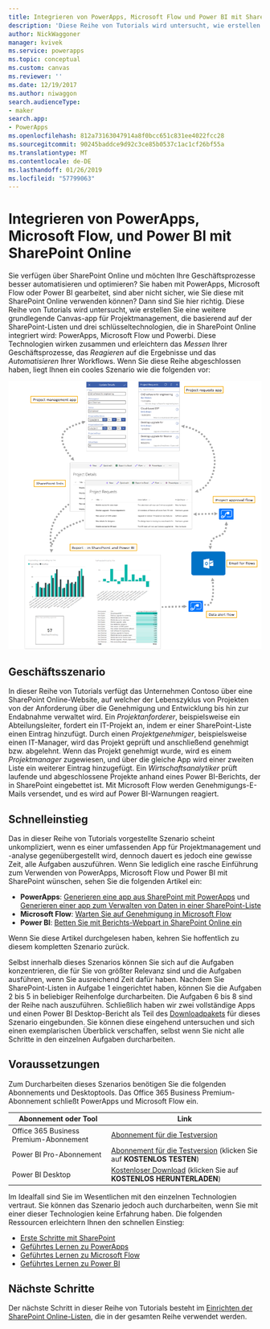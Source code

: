 ```yaml
---
title: Integrieren von PowerApps, Microsoft Flow und Power BI mit SharePoint Online (Einführung) | Microsoft-Dokumentation
description: 'Diese Reihe von Tutorials wird untersucht, wie erstellen Sie eine weitere grundlegende Canvas-app für Projektmanagement, die basierend auf der SharePoint-Listen und drei schlüsseltechnologien, die in SharePoint Online integriert wird: PowerApps, Microsoft Flow und Powerbi.'
author: NickWaggoner
manager: kvivek
ms.service: powerapps
ms.topic: conceptual
ms.custom: canvas
ms.reviewer: ''
ms.date: 12/19/2017
ms.author: niwaggon
search.audienceType:
- maker
search.app:
- PowerApps
ms.openlocfilehash: 812a73163047914a8f0bcc651c831ee4022fcc28
ms.sourcegitcommit: 90245baddce9d92c3ce85b0537c1ac1cf26bf55a
ms.translationtype: MT
ms.contentlocale: de-DE
ms.lasthandoff: 01/26/2019
ms.locfileid: "57799063"
---
```

# <a name="integrate-powerapps-microsoft-flow-and-power-bi-with-sharepoint-online"></a>Integrieren von PowerApps, Microsoft Flow, und Power BI mit SharePoint Online
Sie verfügen über SharePoint Online und möchten Ihre Geschäftsprozesse besser automatisieren und optimieren? Sie haben mit PowerApps, Microsoft Flow oder Power BI gearbeitet, sind aber nicht sicher, wie Sie diese mit SharePoint Online verwenden können? Dann sind Sie hier richtig. Diese Reihe von Tutorials wird untersucht, wie erstellen Sie eine weitere grundlegende Canvas-app für Projektmanagement, die basierend auf der SharePoint-Listen und drei schlüsseltechnologien, die in SharePoint Online integriert wird: PowerApps, Microsoft Flow und Powerbi. Diese Technologien wirken zusammen und erleichtern das *Messen* Ihrer Geschäftsprozesse, das *Reagieren* auf die Ergebnisse und das *Automatisieren* Ihrer Workflows. Wenn Sie diese Reihe abgeschlossen haben, liegt Ihnen ein cooles Szenario wie die folgenden vor:

![Diagramm des abgeschlossenen-Szenarios](./media/sharepoint-scenario-intro/composite-with-background.png)

## <a name="business-scenario"></a>Geschäftsszenario
In dieser Reihe von Tutorials verfügt das Unternehmen Contoso über eine SharePoint Online-Website, auf welcher der Lebenszyklus von Projekten von der Anforderung über die Genehmigung und Entwicklung bis hin zur Endabnahme verwaltet wird. Ein *Projektanforderer*, beispielsweise ein Abteilungsleiter, fordert ein IT-Projekt an, indem er einer SharePoint-Liste einen Eintrag hinzufügt. Durch einen *Projektgenehmiger*, beispielsweise einen IT-Manager, wird das Projekt geprüft und anschließend genehmigt bzw. abgelehnt. Wenn das Projekt genehmigt wurde, wird es einem *Projektmanager* zugewiesen, und über die gleiche App wird einer zweiten Liste ein weiterer Eintrag hinzugefügt. Ein *Wirtschaftsanalytiker* prüft laufende und abgeschlossene Projekte anhand eines Power BI-Berichts, der in SharePoint eingebettet ist.  Mit Microsoft Flow werden Genehmigungs-E-Mails versendet, und es wird auf Power BI-Warnungen reagiert.

## <a name="getting-started-quickly"></a>Schnelleinstieg
Das in dieser Reihe von Tutorials vorgestellte Szenario scheint unkompliziert, wenn es einer umfassenden App für Projektmanagement und -analyse gegenübergestellt wird, dennoch dauert es jedoch eine gewisse Zeit, alle Aufgaben auszuführen. Wenn Sie lediglich eine rasche Einführung zum Verwenden von PowerApps, Microsoft Flow und Power BI mit SharePoint wünschen, sehen Sie die folgenden Artikel ein:

* **PowerApps**: [Generieren eine app aus SharePoint mit PowerApps](app-from-sharepoint.md#generate-an-app-from-within-sharepoint-online) und [Generieren einer app zum Verwalten von Daten in einer SharePoint-Liste](app-from-sharepoint.md)
* **Microsoft Flow**: [Warten Sie auf Genehmigung in Microsoft Flow](https://docs.microsoft.com/flow/wait-for-approvals)
* **Power BI**: [Betten Sie mit Berichts-Webpart in SharePoint Online ein](https://docs.microsoft.com/power-bi/service-embed-report-spo)

Wenn Sie diese Artikel durchgelesen haben, kehren Sie hoffentlich zu diesem kompletten Szenario zurück.

Selbst innerhalb dieses Szenarios können Sie sich auf die Aufgaben konzentrieren, die für Sie von größter Relevanz sind und die Aufgaben ausführen, wenn Sie ausreichend Zeit dafür haben. Nachdem Sie SharePoint-Listen in Aufgabe 1 eingerichtet haben, können Sie die Aufgaben 2 bis 5 in beliebiger Reihenfolge durcharbeiten. Die Aufgaben 6 bis 8 sind der Reihe nach auszuführen. Schließlich haben wir zwei vollständige Apps und einen Power BI Desktop-Bericht als Teil des [Downloadpakets](https://aka.ms/o4ia0f) für dieses Szenario eingebunden. Sie können diese eingehend untersuchen und sich einen exemplarischen Überblick verschaffen, selbst wenn Sie nicht alle Schritte in den einzelnen Aufgaben durcharbeiten.

## <a name="prerequisites"></a>Voraussetzungen
Zum Durcharbeiten dieses Szenarios benötigen Sie die folgenden Abonnements und Desktoptools. Das Office 365 Business Premium-Abonnement schließt PowerApps und Microsoft Flow ein.

| **Abonnement oder Tool** | **Link** |
| --- | --- |
| Office 365 Business Premium-Abonnement |[Abonnement für die Testversion](https://signup.microsoft.com/Signup?OfferId=467eab54-127b-42d3-b046-3844b860bebf&dl=O365_BUSINESS_PREMIUM&ali=1) |
| Power BI Pro-Abonnement |[Abonnement für die Testversion](https://powerbi.microsoft.com/get-started/) (klicken Sie auf **KOSTENLOS TESTEN**) |
| Power BI Desktop |[Kostenloser Download](https://powerbi.microsoft.com/get-started/) (klicken Sie auf **KOSTENLOS HERUNTERLADEN**) |

Im Idealfall sind Sie im Wesentlichen mit den einzelnen Technologien vertraut. Sie können das Szenario jedoch auch durcharbeiten, wenn Sie mit einer dieser Technologien keine Erfahrung haben. Die folgenden Ressourcen erleichtern Ihnen den schnellen Einstieg:

* [Erste Schritte mit SharePoint](https://support.office.com/article/Get-started-with-SharePoint-909ec2f0-05c8-4e92-8ad3-3f8b0b6cf261)
* [Geführtes Lernen zu PowerApps](../../guided-learning/index.md)
* [Geführtes Lernen zu Microsoft Flow](https://docs.microsoft.com/flow/guided-learning/)
* [Geführtes Lernen zu Power BI](https://docs.microsoft.com/power-bi/guided-learning/)

## <a name="next-steps"></a>Nächste Schritte
Der nächste Schritt in dieser Reihe von Tutorials besteht im [Einrichten der SharePoint Online-Listen](sharepoint-scenario-setup.md), die in der gesamten Reihe verwendet werden.

